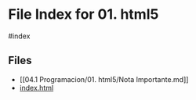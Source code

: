 # File Index for 01. html5
#index

## Files

- [[04.1 Programacion/01. html5/Nota Importante.md]]
- [index.html](https://github.com/Grado-en-Gestion-de-la-Ciberseguridad/1-Ciberseguridad-web/tree/v4/content/04.1%20Programacion/01.%20html5/index.html)

